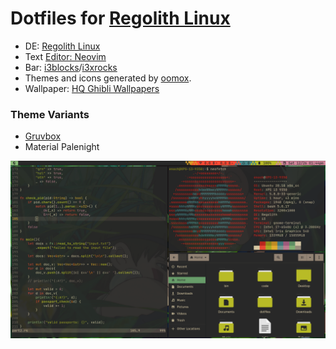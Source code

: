 # Dotfiles for [Regolith Linux](https://regolith-linux.org/)
- DE: [Regolith Linux](https://regolith-linux.org/)
- Text [Editor: Neovim](https://neovim.io/)
- Bar: [i3blocks](https://github.com/vivien/i3blocks)/[i3xrocks](https://github.com/regolith-linux/i3xrocks#i3bar-properties)
- Themes and icons generated by [oomox](https://github.com/themix-project/oomox).
- Wallpaper: [HQ Ghibli Wallpapers](https://drive.google.com/drive/folders/1MPECo6qYJejKuYdIot6EgvfINvAPnTGv)

### Theme Variants
* [Gruvbox](https://github.com/morhetz/gruvbox)
* Material Palenight

![screenshot](screenshot)
